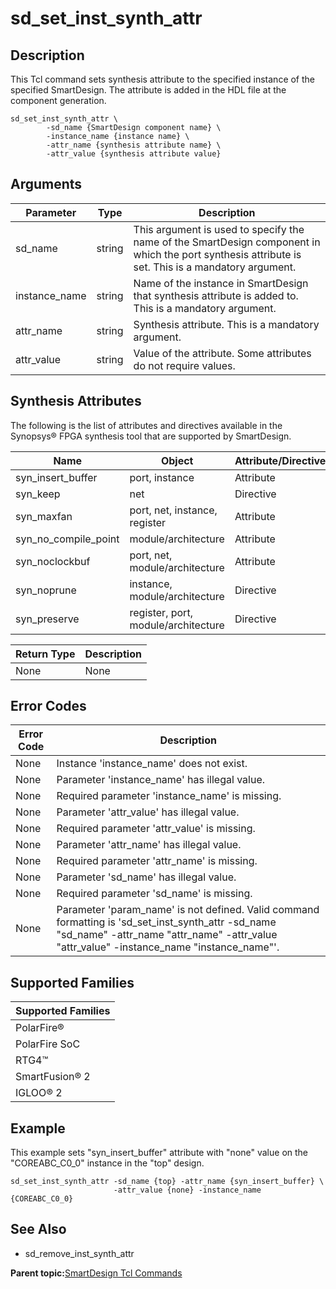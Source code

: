 # sd\_set\_inst\_synth\_attr

## Description

This Tcl command sets synthesis attribute to the specified instance of the specified SmartDesign. The attribute is added in the HDL file at the component generation.

```
sd_set_inst_synth_attr \
        -sd_name {SmartDesign component name} \
        -instance_name {instance name} \
        -attr_name {synthesis attribute name} \
        -attr_value {synthesis attribute value}
```

## Arguments

|Parameter|Type|Description|
|---------|----|-----------|
|sd\_name|string|This argument is used to specify the name of the SmartDesign component in which the port synthesis attribute is set. This is a mandatory argument.|
|instance\_name|string|Name of the instance in SmartDesign that synthesis attribute is added to. This is a mandatory argument.|
|attr\_name|string|Synthesis attribute. This is a mandatory argument.|
|attr\_value|string|Value of the attribute. Some attributes do not require values.|

## Synthesis Attributes

The following is the list of attributes and directives available in the Synopsys® FPGA synthesis tool that are supported by SmartDesign.

|Name|Object|Attribute/Directive|
|----|------|-------------------|
|syn\_insert\_buffer|port, instance|Attribute|
|syn\_keep|net|Directive|
|syn\_maxfan|port, net, instance, register|Attribute|
|syn\_no\_compile\_point|module/architecture|Attribute|
|syn\_noclockbuf|port, net, module/architecture|Attribute|
|syn\_noprune|instance, module/architecture|Directive|
|syn\_preserve|register, port, module/architecture|Directive|

|Return Type|Description|
|-----------|-----------|
|None|None|

## Error Codes

|Error Code|Description|
|----------|-----------|
|None|Instance 'instance\_name' does not exist.|
|None|Parameter 'instance\_name' has illegal value.|
|None|Required parameter 'instance\_name' is missing.|
|None|Parameter 'attr\_value' has illegal value.|
|None|Required parameter 'attr\_value' is missing.|
|None|Parameter 'attr\_name' has illegal value.|
|None|Required parameter 'attr\_name' is missing.|
|None|Parameter 'sd\_name' has illegal value.|
|None|Required parameter 'sd\_name' is missing.|
|None|Parameter 'param\_name' is not defined. Valid command formatting is 'sd\_set\_inst\_synth\_attr -sd\_name "sd\_name" -attr\_name "attr\_name" -attr\_value "attr\_value" -instance\_name "instance\_name"'.|

## Supported Families

|Supported Families|
|------------------|
|PolarFire®|
|PolarFire SoC|
|RTG4™|
|SmartFusion® 2|
|IGLOO® 2|

## Example

This example sets "syn\_insert\_buffer" attribute with "none" value on the "COREABC\_C0\_0" instance in the "top" design.

```
sd_set_inst_synth_attr -sd_name {top} -attr_name {syn_insert_buffer} \
                       -attr_value {none} -instance_name {COREABC_C0_0}
```

## See Also

-   sd\_remove\_inst\_synth\_attr

**Parent topic:**[SmartDesign Tcl Commands](GUID-92BDB298-D736-4F37-87A0-3E5E1200BEE6.md)

